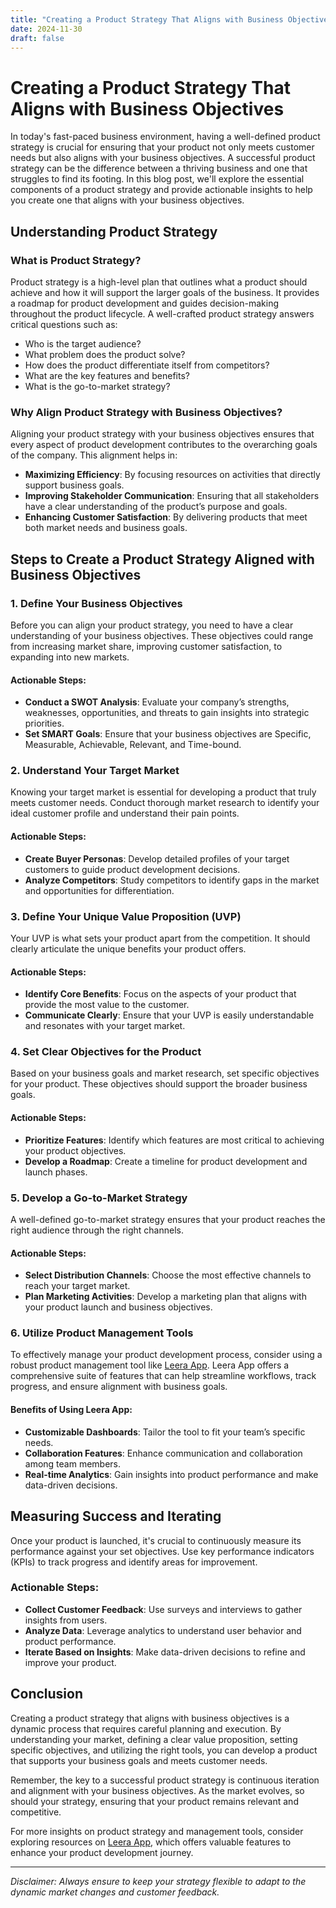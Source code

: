 ```yaml
---
title: "Creating a Product Strategy That Aligns with Business Objectives"
date: 2024-11-30
draft: false
---
```

# Creating a Product Strategy That Aligns with Business Objectives

In today's fast-paced business environment, having a well-defined product strategy is crucial for ensuring that your product not only meets customer needs but also aligns with your business objectives. A successful product strategy can be the difference between a thriving business and one that struggles to find its footing. In this blog post, we'll explore the essential components of a product strategy and provide actionable insights to help you create one that aligns with your business objectives.

## Understanding Product Strategy

### What is Product Strategy?

Product strategy is a high-level plan that outlines what a product should achieve and how it will support the larger goals of the business. It provides a roadmap for product development and guides decision-making throughout the product lifecycle. A well-crafted product strategy answers critical questions such as:

- Who is the target audience?
- What problem does the product solve?
- How does the product differentiate itself from competitors?
- What are the key features and benefits?
- What is the go-to-market strategy?

### Why Align Product Strategy with Business Objectives?

Aligning your product strategy with your business objectives ensures that every aspect of product development contributes to the overarching goals of the company. This alignment helps in:

- **Maximizing Efficiency**: By focusing resources on activities that directly support business goals.
- **Improving Stakeholder Communication**: Ensuring that all stakeholders have a clear understanding of the product’s purpose and goals.
- **Enhancing Customer Satisfaction**: By delivering products that meet both market needs and business goals.

## Steps to Create a Product Strategy Aligned with Business Objectives

### 1. Define Your Business Objectives

Before you can align your product strategy, you need to have a clear understanding of your business objectives. These objectives could range from increasing market share, improving customer satisfaction, to expanding into new markets.

#### Actionable Steps:

- **Conduct a SWOT Analysis**: Evaluate your company’s strengths, weaknesses, opportunities, and threats to gain insights into strategic priorities.
- **Set SMART Goals**: Ensure that your business objectives are Specific, Measurable, Achievable, Relevant, and Time-bound.

### 2. Understand Your Target Market

Knowing your target market is essential for developing a product that truly meets customer needs. Conduct thorough market research to identify your ideal customer profile and understand their pain points.

#### Actionable Steps:

- **Create Buyer Personas**: Develop detailed profiles of your target customers to guide product development decisions.
- **Analyze Competitors**: Study competitors to identify gaps in the market and opportunities for differentiation.

### 3. Define Your Unique Value Proposition (UVP)

Your UVP is what sets your product apart from the competition. It should clearly articulate the unique benefits your product offers.

#### Actionable Steps:

- **Identify Core Benefits**: Focus on the aspects of your product that provide the most value to the customer.
- **Communicate Clearly**: Ensure that your UVP is easily understandable and resonates with your target market.

### 4. Set Clear Objectives for the Product

Based on your business goals and market research, set specific objectives for your product. These objectives should support the broader business goals.

#### Actionable Steps:

- **Prioritize Features**: Identify which features are most critical to achieving your product objectives.
- **Develop a Roadmap**: Create a timeline for product development and launch phases.

### 5. Develop a Go-to-Market Strategy

A well-defined go-to-market strategy ensures that your product reaches the right audience through the right channels.

#### Actionable Steps:

- **Select Distribution Channels**: Choose the most effective channels to reach your target market.
- **Plan Marketing Activities**: Develop a marketing plan that aligns with your product launch and business objectives.

### 6. Utilize Product Management Tools

To effectively manage your product development process, consider using a robust product management tool like [Leera App](https://leera.app). Leera App offers a comprehensive suite of features that can help streamline workflows, track progress, and ensure alignment with business goals.

#### Benefits of Using Leera App:

- **Customizable Dashboards**: Tailor the tool to fit your team’s specific needs.
- **Collaboration Features**: Enhance communication and collaboration among team members.
- **Real-time Analytics**: Gain insights into product performance and make data-driven decisions.

## Measuring Success and Iterating

Once your product is launched, it's crucial to continuously measure its performance against your set objectives. Use key performance indicators (KPIs) to track progress and identify areas for improvement.

### Actionable Steps:

- **Collect Customer Feedback**: Use surveys and interviews to gather insights from users.
- **Analyze Data**: Leverage analytics to understand user behavior and product performance.
- **Iterate Based on Insights**: Make data-driven decisions to refine and improve your product.

## Conclusion

Creating a product strategy that aligns with business objectives is a dynamic process that requires careful planning and execution. By understanding your market, defining a clear value proposition, setting specific objectives, and utilizing the right tools, you can develop a product that supports your business goals and meets customer needs.

Remember, the key to a successful product strategy is continuous iteration and alignment with your business objectives. As the market evolves, so should your strategy, ensuring that your product remains relevant and competitive.

For more insights on product strategy and management tools, consider exploring resources on [Leera App](https://leera.app), which offers valuable features to enhance your product development journey. 

---

*Disclaimer: Always ensure to keep your strategy flexible to adapt to the dynamic market changes and customer feedback.*